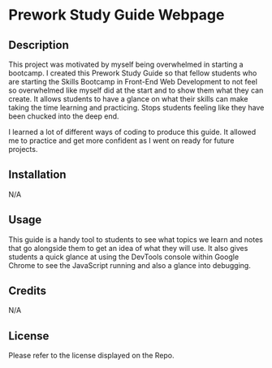 # Prework Study Guide Webpage

## Description

This project was motivated by myself being overwhelmed in starting a bootcamp. I created this Prework Study Guide so that fellow students who are starting the Skills Bootcamp in Front-End Web Development to not feel so overwhelmed like myself did at the start and to show them what they can create. It allows students to have a glance on what their skills can make taking the time learning and practicing. Stops students feeling like they have been chucked into the deep end.

I learned a lot of different ways of coding to produce this guide. It allowed me to practice and get more confident as I went on ready for future projects.

## Installation

N/A

## Usage

This guide is a handy tool to students to see what topics we learn and notes that go alongside them to get an idea of what they will use. It also gives students a quick glance at using the DevTools console within Google Chrome to see the JavaScript running and also a glance into debugging.

## Credits

N/A

## License

Please refer to the license displayed on the Repo.
